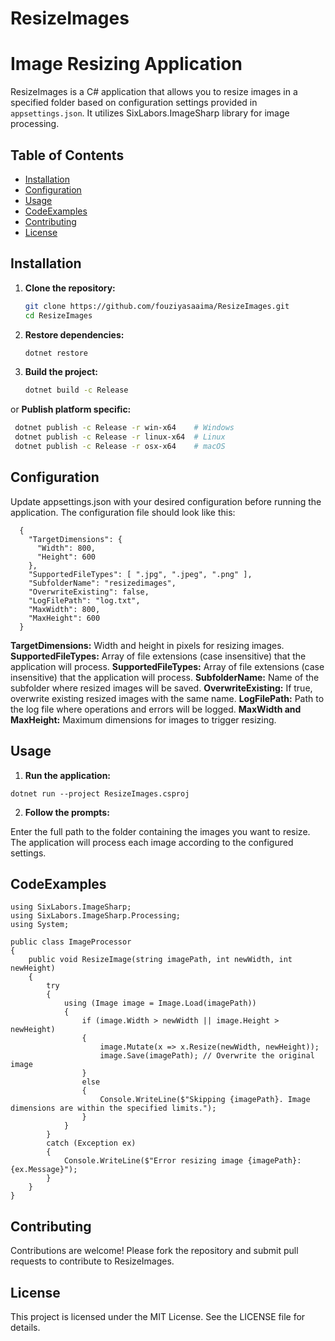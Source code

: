 # ResizeImages
# Image Resizing Application
ResizeImages is a C# application that allows you to resize images in a specified folder based on configuration settings provided in `appsettings.json`. It utilizes SixLabors.ImageSharp library for image processing.

## Table of Contents

- [Installation](#installation)
- [Configuration](#configuration)
- [Usage](#usage)
- [CodeExamples](#codeexamples) 
- [Contributing](#contributing)
- [License](#license)

## Installation
1. **Clone the repository:**

   ```bash
   git clone https://github.com/fouziyasaaima/ResizeImages.git
   cd ResizeImages

2. **Restore dependencies:**
   ```bash
   dotnet restore

3. **Build the project:**
   ```bash
   dotnet build -c Release

or
  **Publish platform specific:**
  ```bash
   dotnet publish -c Release -r win-x64    # Windows
   dotnet publish -c Release -r linux-x64  # Linux
   dotnet publish -c Release -r osx-x64    # macOS
  ```


## Configuration
Update appsettings.json with your desired configuration before running the application. The configuration file should look like this:
```
  {
    "TargetDimensions": {
      "Width": 800,
      "Height": 600
    },
    "SupportedFileTypes": [ ".jpg", ".jpeg", ".png" ],
    "SubfolderName": "resizedimages",
    "OverwriteExisting": false,
    "LogFilePath": "log.txt",
    "MaxWidth": 800,
    "MaxHeight": 600
  }
```

**TargetDimensions:** Width and height in pixels for resizing images.
**SupportedFileTypes:** Array of file extensions (case insensitive) that the application will process.
**SupportedFileTypes:** Array of file extensions (case insensitive) that the application will process.
**SubfolderName:** Name of the subfolder where resized images will be saved.
**OverwriteExisting:** If true, overwrite existing resized images with the same name.
**LogFilePath:** Path to the log file where operations and errors will be logged.
**MaxWidth and MaxHeight:** Maximum dimensions for images to trigger resizing.

## Usage
1. **Run the application:**
```
dotnet run --project ResizeImages.csproj
```

2. **Follow the prompts:**

Enter the full path to the folder containing the images you want to resize.
The application will process each image according to the configured settings.

## CodeExamples
```
using SixLabors.ImageSharp;
using SixLabors.ImageSharp.Processing;
using System;

public class ImageProcessor
{
    public void ResizeImage(string imagePath, int newWidth, int newHeight)
    {
        try
        {
            using (Image image = Image.Load(imagePath))
            {
                if (image.Width > newWidth || image.Height > newHeight)
                {
                    image.Mutate(x => x.Resize(newWidth, newHeight));
                    image.Save(imagePath); // Overwrite the original image
                }
                else
                {
                    Console.WriteLine($"Skipping {imagePath}. Image dimensions are within the specified limits.");
                }
            }
        }
        catch (Exception ex)
        {
            Console.WriteLine($"Error resizing image {imagePath}: {ex.Message}");
        }
    }
}
```

## Contributing
Contributions are welcome! Please fork the repository and submit pull requests to contribute to ResizeImages.

## License
This project is licensed under the MIT License. See the LICENSE file for details.

